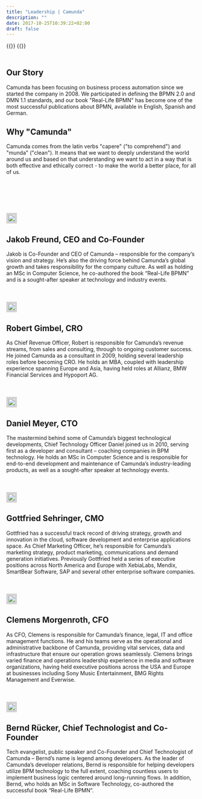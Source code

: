 ```yaml
---
title: "Leadership | Camunda"
description: ""
date: 2017-10-25T10:39:22+02:00
draft: false
---
```


{{<highlight title="Leadership Team" >}}
{{</highlight>}}
 <style>.leadership {margin-bottom: 50px} </style>
 <div class="row" style="margin-top:50px; margin-bottom: 100px">
            <div class="col-sm-6">
                <h2 class="light lead">Our Story</h2>
                <p>
                    Camunda has been focusing on business process automation since we started the company in 2008. We
                     participated in defining the BPMN 2.0 and DMN 1.1 standards, and our book "Real-Life BPMN" has become
                     one of the most successful publications about BPMN, available in English, Spanish and German.
                </p>
            </div>
            <div class="col-sm-6">
                <h2 class="light lead">Why "Camunda"</h2>
                <p>
                 Camunda comes from the latin verbs "capere" ("to comprehend") and "munda" ("clean"). It means that we want to deeply understand the world around us and based on that understanding we want to act in a way that is both effective and ethically correct - to make the world a better place, for all of us.
                </p>
            </div>
        </div>
    <div class="row leadership" >
            <div class="col-sm-2">
                <img src="/img/leadership/jakob.jpg" class="img img-responsive img-circle" style="border: 6px solid lightgrey">
            </div>
            <div class="col-sm-1"></div>
            <div class="col-sm-8">
                <h2 class="light lead">Jakob Freund, CEO and Co-Founder</h2>
                <p>
                    Jakob is Co-Founder and CEO of Camunda – responsible for the company’s vision and strategy. He’s also the driving force behind Camunda’s global growth and takes responsibility for the company culture. As well as holding an MSc in Computer Science, he co-authored the book “Real-Life BPMN” and is a sought-after speaker at technology and industry events.   
                </p>
            </div>
        </div>
        <div class="row leadership">
            <div class="col-sm-2">
                <img src="/img/leadership/robert.jpg" class="img img-responsive img-circle" style="border: 6px solid lightgrey">
            </div>
            <div class="col-sm-1"></div>
            <div class="col-sm-8">
                <h2 class="light lead">Robert Gimbel, CRO</h2>
                <p>
                    As Chief Revenue Officer, Robert is responsible for Camunda’s revenue streams, from sales and consulting, through to ongoing customer success. He joined Camunda as a consultant in 2009, holding several leadership roles before becoming CRO. He holds an MBA, coupled with leadership experience spanning Europe and Asia, having held roles at Allianz, BMW Financial Services and Hypoport AG.
                </p>
            </div>
      </div>        
    <div class="row leadership" >
            <div class="col-sm-2">
                <img src="/img/leadership/daniel.jpg" class="img img-responsive img-circle" style="border: 6px solid lightgrey">
            </div>
            <div class="col-sm-1"></div>
            <div class="col-sm-8">
                <h2 class="light lead">Daniel Meyer, CTO</h2>
                <p>The mastermind behind some of Camunda’s biggest technological developments, Chief Technology Officer Daniel joined us in 2010, serving first as a developer and consultant – coaching companies in BPM technology. He holds an MSc in Computer Science and is responsible for end-to-end development and maintenance of Camunda’s industry-leading products, as well as a sought-after speaker at technology events. </p>  
            </div>
        </div>
        <div class="row leadership" >
                <div class="col-sm-2">
                    <img src="/img/leadership/gottfried.jpg" class="img img-responsive img-circle" style="border: 6px solid lightgrey">
                </div>
                <div class="col-sm-1"></div>
                <div class="col-sm-8">
                    <h2 class="light lead">Gottfried Sehringer, CMO</h2>
                    <p>Gottfried has a successful track record of driving strategy, growth and innovation in the cloud, software development and enterprise applications space. As Chief Marketing Officer, he’s responsible for Camunda’s marketing strategy, product marketing, communications and demand generation initiatives. Previously Gottfried held a series of executive positions across North America and Europe with XebiaLabs, Mendix, SmartBear Software, SAP and several other enterprise software companies. </p>  
                </div>
            </div>  
            <div class="row leadership" >
                    <div class="col-sm-2">
                        <img src="/img/leadership/clemens.jpg" class="img img-responsive img-circle" style="border: 6px solid lightgrey">
                    </div>
                    <div class="col-sm-1"></div>
                    <div class="col-sm-8">
                        <h2 class="light lead">Clemens Morgenroth, CFO</h2>
                        <p>As CFO, Clemens is responsible for Camunda’s finance, legal, IT and office management functions. He and his teams serve as the operational and administrative backbone of Camunda, providing vital services, data and infrastructure that ensure our operation grows seamlessly. Clemens brings varied finance and operations leadership experience in media and software organizations, having held executive positions across the USA and Europe at businesses including Sony Music Entertainment, BMG Rights Management and Everwise.</p>  
                    </div>
                </div>
    <div class="row leadership" >
            <div class="col-sm-2">
                <img src="/img/leadership/bernd.jpg" class="img img-responsive img-circle" style="border: 6px solid lightgrey">
            </div>
            <div class="col-sm-1"></div>
            <div class="col-sm-8">
                <h2 class="light lead">Bernd Rücker, Chief Technologist and Co-Founder</h2>
                <p>Tech evangelist, public speaker and Co-Founder and Chief Technologist of Camunda – Bernd’s name is legend among developers. As the leader of Camunda’s developer relations, Bernd is responsible for helping developers utilize BPM technology to the full extent, coaching countless users to implement business logic centered around long-running flows. In addition, Bernd, who holds an MSc in Software Technology, co-authored the successful book “Real-Life BPMN”.
                </p>
            </div>
        </div>
        <div style="margin-bottom:100px"></div>
